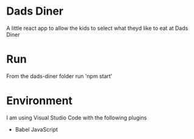 # Dads Diner
A little react app to allow the kids to select what theyd like to eat at Dads Diner

# Run
From the dads-diner folder run 'npm start'

# Environment
I am using Visual Studio Code with the following plugins
* Babel JavaScript 

